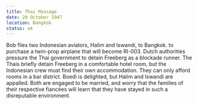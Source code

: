 ```yaml
---
title: Thai Massage
date: 20 October 1947 
location: Bangkok 
status: ok
---
```

Bob flies two Indonesian aviators, Halim and Iswandi, to Bangkok. to purchase a twin-prop airplane that will become RI-003. Dutch authorities pressure the Thai government to detain Freeberg as a blockade runner. The Thais briefly detain Freeberg in a comfortable hotel room, but the Indonesian crew must find their own accommodation. They can only afford rooms in a bar district. Boedi is delighted, but Halim and Iswandi are appalled. Both are engaged to be married, and worry that the families of their respective fiancées will learn that they have stayed in such a disreputable environment. 
